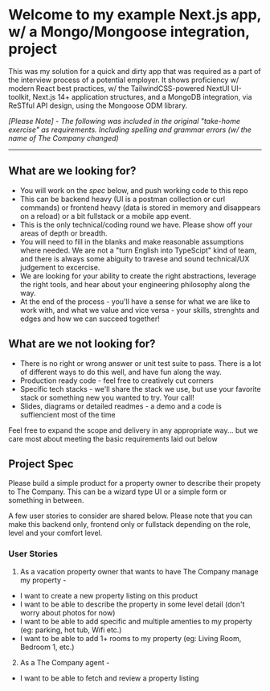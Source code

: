 # Welcome to my example Next.js app, w/ a Mongo/Mongoose integration, project
This was my solution for a quick and dirty app that was required as a part of the interview process of a potential employer. It shows proficiency w/ modern React best practices, w/ the TailwindCSS-powered NextUI UI-toolkit, Next.js 14+ application structures, and a MongoDB integration, via ReSTful API design, using the Mongoose ODM library. 

*[Please Note] - The following was included in the original "take-home exercise" as requirements. Including spelling and grammar errors (w/ the name of The Company changed)*

---
## What are we looking for?
* You will work on the _spec_ below, and push working code to this repo
* This can be backend heavy (UI is a postman collection or curl commands) or frontend heavy (data is stored in memory and disappears on a reload) or a bit fullstack or a mobile app event.
* This is the only technical/coding round we have. Please show off your areas of depth or breadth.
* You will need to fill in the blanks and make reasonable assumptions where needed. We are not a "turn English into TypeScipt" kind of team, and there is always some abiguity to travese and sound technical/UX judgement to excercise.
* We are looking for your ability to create the right abstractions, leverage the right tools, and hear about your engineering philosophy along the way. 
* At the end of the process - you'll have a sense for what we are like to work with, and what we value and vice versa - your skills, strenghts and edges and how we can succeed together!

## What are we not looking for?
* There is no right or wrong answer or unit test suite to pass. There is a lot of different ways to do this well, and have fun along the way. 
* Production ready code - feel free to creatively cut corners 
* Specific tech stacks - we'll share the stack we use, but use your favorite stack or something new you wanted to try. Your call!
* Slides, diagrams or detailed readmes - a demo and a code is suffiencient most of the time

Feel free to expand the scope and delivery in any appropriate way... but we care most about meeting the basic requirements laid out below

## Project Spec
Please build a simple product for a property owner to describe their propety to The Company. This can be a wizard type UI or a simple form or something in between. 

A few user stories to consider are shared below. Please note that you can make this backend only, frontend only or fullstack depending on the role, level and your comfort level. 

### User Stories
1. As a vacation property owner that wants to have The Company manage my property - 
-  I want to create a new property listing on this product
-  I want to be able to describe the property in some level detail (don't worry about photos for now)
-  I want to be able to add specific and multiple amenties to my property (eg: parking, hot tub, Wifi etc.) 
-  I want to be able to add 1+ rooms to my property (eg: Living Room, Bedroom 1, etc.)
2. As a The Company agent - 
-  I want to be able to fetch and review a property listing

